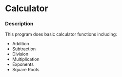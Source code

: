 # Calculator

### Description
This program does basic calculator functions including:
* Addition
* Subtraction
* Division
* Multiplication
* Exponents
* Square Roots

